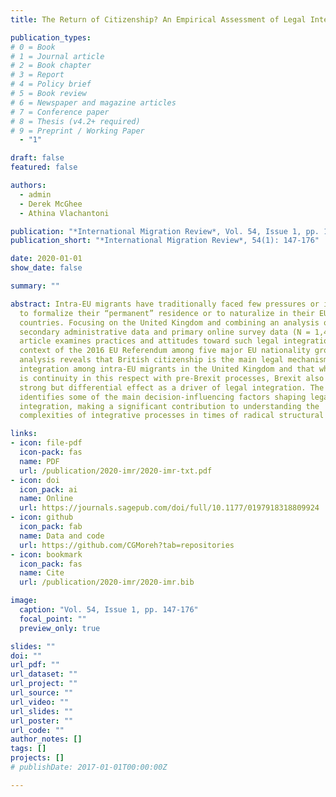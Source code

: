 ```yaml
---
title: The Return of Citizenship? An Empirical Assessment of Legal Integration in Times of Radical Sociolegal Transformation

publication_types:
# 0 = Book
# 1 = Journal article
# 2 = Book chapter
# 3 = Report
# 4 = Policy brief
# 5 = Book review
# 6 = Newspaper and magazine articles
# 7 = Conference paper
# 8 = Thesis (v4.2+ required)
# 9 = Preprint / Working Paper
  - "1"

draft: false
featured: false

authors:
  - admin
  - Derek McGhee
  - Athina Vlachantoni

publication: "*International Migration Review*, Vol. 54, Issue 1, pp. 147-176"
publication_short: "*International Migration Review*, 54(1): 147-176"

date: 2020-01-01
show_date: false

summary: ""

abstract: Intra-EU migrants have traditionally faced few pressures or incentives
  to formalize their “permanent” residence or to naturalize in their EU host
  countries. Focusing on the United Kingdom and combining an analysis of
  secondary administrative data and primary online survey data (N = 1,413), this
  article examines practices and attitudes toward such legal integration in the
  context of the 2016 EU Referendum among five major EU nationality groups. The
  analysis reveals that British citizenship is the main legal mechanism of
  integration among intra-EU migrants in the United Kingdom and that while there
  is continuity in this respect with pre-Brexit processes, Brexit also has a
  strong but differential effect as a driver of legal integration. The article
  identifies some of the main decision-influencing factors shaping legal
  integration, making a significant contribution to understanding the
  complexities of integrative processes in times of radical structural change.

links:
- icon: file-pdf
  icon-pack: fas
  name: PDF
  url: /publication/2020-imr/2020-imr-txt.pdf
- icon: doi
  icon_pack: ai
  name: Online
  url: https://journals.sagepub.com/doi/full/10.1177/0197918318809924
- icon: github
  icon_pack: fab
  name: Data and code
  url: https://github.com/CGMoreh?tab=repositories
- icon: bookmark
  icon_pack: fas
  name: Cite
  url: /publication/2020-imr/2020-imr.bib

image:
  caption: "Vol. 54, Issue 1, pp. 147-176"
  focal_point: ""
  preview_only: true

slides: ""
doi: ""
url_pdf: ""
url_dataset: ""
url_project: ""
url_source: ""
url_video: ""
url_slides: ""
url_poster: ""
url_code: ""
author_notes: []
tags: []
projects: []
# publishDate: 2017-01-01T00:00:00Z

---
```

